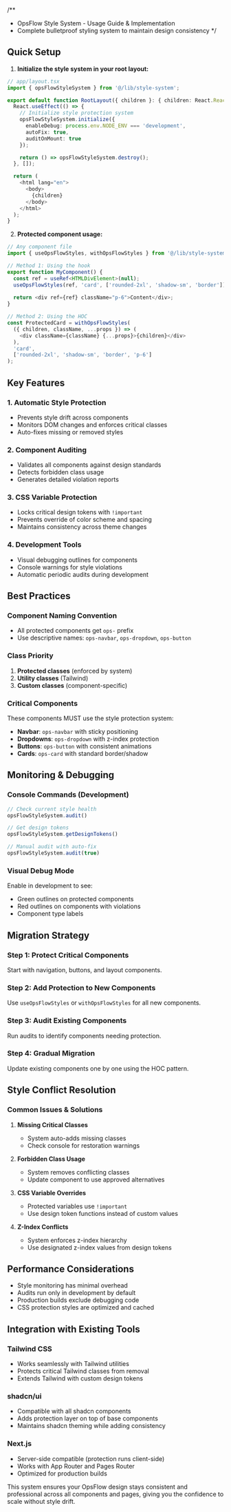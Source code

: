 /**
 * OpsFlow Style System - Usage Guide & Implementation
 * Complete bulletproof styling system to maintain design consistency
 */

## Quick Setup

1. **Initialize the style system in your root layout:**

```typescript
// app/layout.tsx
import { opsFlowStyleSystem } from '@/lib/style-system';

export default function RootLayout({ children }: { children: React.ReactNode }) {
  React.useEffect(() => {
    // Initialize style protection system
    opsFlowStyleSystem.initialize({
      enableDebug: process.env.NODE_ENV === 'development',
      autoFix: true,
      auditOnMount: true
    });

    return () => opsFlowStyleSystem.destroy();
  }, []);

  return (
    <html lang="en">
      <body>
        {children}
      </body>
    </html>
  );
}
```

2. **Protected component usage:**

```typescript
// Any component file
import { useOpsFlowStyles, withOpsFlowStyles } from '@/lib/style-system';

// Method 1: Using the hook
export function MyComponent() {
  const ref = useRef<HTMLDivElement>(null);
  useOpsFlowStyles(ref, 'card', ['rounded-2xl', 'shadow-sm', 'border']);
  
  return <div ref={ref} className="p-6">Content</div>;
}

// Method 2: Using the HOC
const ProtectedCard = withOpsFlowStyles(
  ({ children, className, ...props }) => (
    <div className={className} {...props}>{children}</div>
  ),
  'card',
  ['rounded-2xl', 'shadow-sm', 'border', 'p-6']
);
```

## Key Features

### 1. **Automatic Style Protection**
- Prevents style drift across components
- Monitors DOM changes and enforces critical classes
- Auto-fixes missing or removed styles

### 2. **Component Auditing**
- Validates all components against design standards
- Detects forbidden class usage
- Generates detailed violation reports

### 3. **CSS Variable Protection**
- Locks critical design tokens with `!important`
- Prevents override of color scheme and spacing
- Maintains consistency across theme changes

### 4. **Development Tools**
- Visual debugging outlines for components
- Console warnings for style violations
- Automatic periodic audits during development

## Best Practices

### Component Naming Convention
- All protected components get `ops-` prefix
- Use descriptive names: `ops-navbar`, `ops-dropdown`, `ops-button`

### Class Priority
1. **Protected classes** (enforced by system)
2. **Utility classes** (Tailwind)
3. **Custom classes** (component-specific)

### Critical Components
These components MUST use the style protection system:

- **Navbar**: `ops-navbar` with sticky positioning
- **Dropdowns**: `ops-dropdown` with z-index protection
- **Buttons**: `ops-button` with consistent animations
- **Cards**: `ops-card` with standard border/shadow

## Monitoring & Debugging

### Console Commands (Development)
```javascript
// Check current style health
opsFlowStyleSystem.audit()

// Get design tokens
opsFlowStyleSystem.getDesignTokens()

// Manual audit with auto-fix
opsFlowStyleSystem.audit(true)
```

### Visual Debug Mode
Enable in development to see:
- Green outlines on protected components
- Red outlines on components with violations
- Component type labels

## Migration Strategy

### Step 1: Protect Critical Components
Start with navigation, buttons, and layout components.

### Step 2: Add Protection to New Components
Use `useOpsFlowStyles` or `withOpsFlowStyles` for all new components.

### Step 3: Audit Existing Components
Run audits to identify components needing protection.

### Step 4: Gradual Migration
Update existing components one by one using the HOC pattern.

## Style Conflict Resolution

### Common Issues & Solutions

1. **Missing Critical Classes**
   - System auto-adds missing classes
   - Check console for restoration warnings

2. **Forbidden Class Usage**
   - System removes conflicting classes
   - Update component to use approved alternatives

3. **CSS Variable Overrides**
   - Protected variables use `!important`
   - Use design token functions instead of custom values

4. **Z-Index Conflicts**
   - System enforces z-index hierarchy
   - Use designated z-index values from design tokens

## Performance Considerations

- Style monitoring has minimal overhead
- Audits run only in development by default
- Production builds exclude debugging code
- CSS protection styles are optimized and cached

## Integration with Existing Tools

### Tailwind CSS
- Works seamlessly with Tailwind utilities
- Protects critical Tailwind classes from removal
- Extends Tailwind with custom design tokens

### shadcn/ui
- Compatible with all shadcn components
- Adds protection layer on top of base components
- Maintains shadcn theming while adding consistency

### Next.js
- Server-side compatible (protection runs client-side)
- Works with App Router and Pages Router
- Optimized for production builds

This system ensures your OpsFlow design stays consistent and professional across all components and pages, giving you the confidence to scale without style drift.
